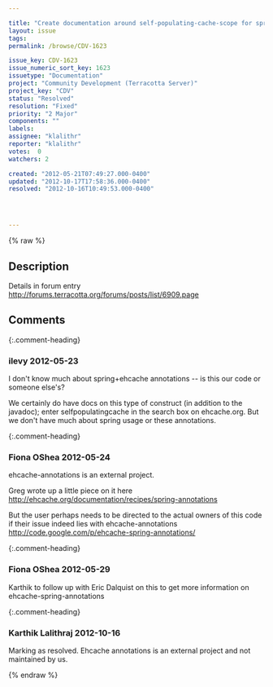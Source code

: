 ```yaml
---

title: "Create documentation around self-populating-cache-scope for spring annotations"
layout: issue
tags: 
permalink: /browse/CDV-1623

issue_key: CDV-1623
issue_numeric_sort_key: 1623
issuetype: "Documentation"
project: "Community Development (Terracotta Server)"
project_key: "CDV"
status: "Resolved"
resolution: "Fixed"
priority: "2 Major"
components: ""
labels: 
assignee: "klalithr"
reporter: "klalithr"
votes:  0
watchers: 2

created: "2012-05-21T07:49:27.000-0400"
updated: "2012-10-17T17:58:36.000-0400"
resolved: "2012-10-16T10:49:53.000-0400"




---
```


{% raw %}

## Description

<div markdown="1" class="description">

Details in forum entry http://forums.terracotta.org/forums/posts/list/6909.page

</div>

## Comments


{:.comment-heading}
### **ilevy** <span class="date">2012-05-23</span>

<div markdown="1" class="comment">

I don't know much about spring+ehcache annotations -- is this our code or someone else's?

We certainly do have docs on this type of construct (in addition to the javadoc); enter selfpopulatingcache in the search box on ehcache.org. But we don't have much about spring usage or these annotations.


</div>


{:.comment-heading}
### **Fiona OShea** <span class="date">2012-05-24</span>

<div markdown="1" class="comment">

ehcache-annotations is an external project.

Greg wrote up a little piece on it here
http://ehcache.org/documentation/recipes/spring-annotations

But the user perhaps needs to be directed to the actual owners of this code if their issue indeed lies with ehcache-annotations
http://code.google.com/p/ehcache-spring-annotations/



</div>


{:.comment-heading}
### **Fiona OShea** <span class="date">2012-05-29</span>

<div markdown="1" class="comment">

Karthik to follow up with Eric Dalquist on this to get more information on ehcache-spring-annotations

</div>


{:.comment-heading}
### **Karthik Lalithraj** <span class="date">2012-10-16</span>

<div markdown="1" class="comment">

Marking as resolved. Ehcache annotations is an external project and not maintained by us.

</div>



{% endraw %}
